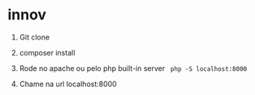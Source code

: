 # innov

1. Git clone
2. composer install
3. Rode no apache ou pelo php built-in server
``` php -S localhost:8000```

4. Chame na url localhost:8000